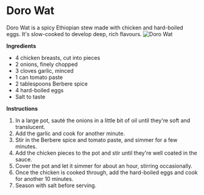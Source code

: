 # Doro Wat
Doro Wat is a spicy Ethiopian stew made with chicken and hard-boiled eggs. It's slow-cooked to develop deep, rich flavours.
![Doro Wat](https://source.unsplash.com/random/?doro-wat)

**Ingredients**
- 4 chicken breasts, cut into pieces
- 2 onions, finely chopped
- 3 cloves garlic, minced
- 1 can tomato paste
- 2 tablespoons Berbere spice
- 4 hard-boiled eggs
- Salt to taste

**Instructions**
1. In a large pot, sauté the onions in a little bit of oil until they're soft and translucent.
2. Add the garlic and cook for another minute.
3. Stir in the Berbere spice and tomato paste, and simmer for a few minutes.
4. Add the chicken pieces to the pot and stir until they're well coated in the sauce.
5. Cover the pot and let it simmer for about an hour, stirring occasionally.
6. Once the chicken is cooked through, add the hard-boiled eggs and cook for another 10 minutes.
7. Season with salt before serving.